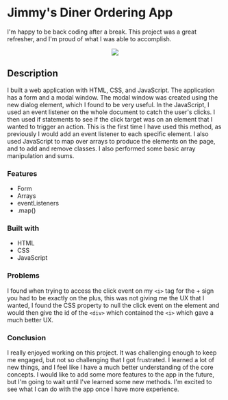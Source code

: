 # Jimmy's Diner Ordering App

I'm happy to be back coding after a break. This project was a great refresher, and I'm proud of what I was able to accomplish.

<div align="center">
  <kbd>
    <img src="https://i.imgur.com/cqi3Ldj.gif" />

  </kbd>
</div>

## Description

I built a web application with HTML, CSS, and JavaScript. The application has a form and a modal window. The modal window was created using the new dialog element, which I found to be very useful. In the JavaScript, I used an event listener on the whole document to catch the user's clicks. I then used if statements to see if the click target was on an element that I wanted to trigger an action. This is the first time I have used this method, as previously I would add an event listener to each specific element. I also used JavaScript to map over arrays to produce the elements on the page, and to add and remove classes. I also performed some basic array manipulation and sums.
### Features

- Form
- Arrays
- eventListeners
- .map()


### Built with

- HTML
- CSS
- JavaScript


### Problems

I found when trying to access the click event on my `<i>` tag for the + sign you had to be exactly on the plus, this was not giving me the UX that I wanted, I found the CSS property to null the click event on the element and would then give the id of the `<div>` which contained the `<i>` which gave a much better UX.

### Conclusion

I really enjoyed working on this project. It was challenging enough to keep me engaged, but not so challenging that I got frustrated. I learned a lot of new things, and I feel like I have a much better understanding of the core concepts. I would like to add some more features to the app in the future, but I'm going to wait until I've learned some new methods. I'm excited to see what I can do with the app once I have more experience.
